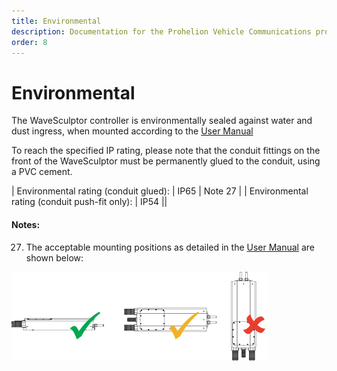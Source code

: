 ```yaml
---
title: Environmental
description: Documentation for the Prohelion Vehicle Communications protocol
order: 8
---
```


# Environmental

The WaveSculptor controller is environmentally sealed against water and dust ingress, when mounted according to the [User Manual](http://localhost:4000/WaveSculptor_Motor_Controllers/User_Manual/0_Overview.md)  

To reach the specified IP rating, please note that the conduit fittings on the front of the WaveSculptor must be permanently glued to the conduit, using a PVC cement.  

| Environmental rating (conduit glued): | IP65 | Note 27 | 
| Environmental rating (conduit push-fit only): | IP54 ||

#### Notes:

27) The acceptable mounting positions as detailed in the [User Manual](http://localhost:4000/WaveSculptor_Motor_Controllers/User_Manual/0_Overview.md) are shown below:

![WaveSculptor22 Mounting Positions](images/mounting.png)





